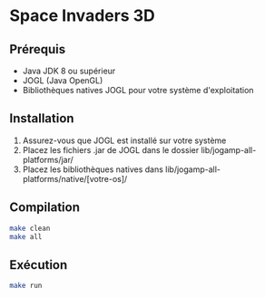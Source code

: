 # Space Invaders 3D

## Prérequis
- Java JDK 8 ou supérieur
- JOGL (Java OpenGL)
- Bibliothèques natives JOGL pour votre système d'exploitation

## Installation
1. Assurez-vous que JOGL est installé sur votre système
2. Placez les fichiers .jar de JOGL dans le dossier lib/jogamp-all-platforms/jar/
3. Placez les bibliothèques natives dans lib/jogamp-all-platforms/native/[votre-os]/

## Compilation
```bash
make clean
make all
```

## Exécution
```bash
make run
```

